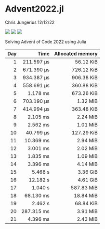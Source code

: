 Advent2022.jl
================
Chris Jungerius
12/12/22

![](https://img.shields.io/badge/day%20📅-25-blue.png)
![](https://img.shields.io/badge/stars%20⭐-48-yellow.png)
![](https://img.shields.io/badge/days%20completed-24-red.png)  

Solving Advent of Code 2022 using Julia

| Day |       Time | Allocated memory |
|----:|-----------:|-----------------:|
|   1 | 211.597 μs |        56.12 KiB |
|   2 | 671.390 μs |       726.12 KiB |
|   3 | 934.387 μs |       906.38 KiB |
|   4 | 558.691 μs |       360.88 KiB |
|   5 |   1.178 ms |       673.26 KiB |
|   6 | 703.190 μs |         1.32 MiB |
|   7 | 414.994 μs |       363.48 KiB |
|   8 |   2.105 ms |         2.24 MiB |
|   9 |   2.562 ms |         1.01 MiB |
|  10 |  40.799 μs |       127.29 KiB |
|  11 |  10.369 ms |         2.94 MiB |
|  12 |   3.001 ms |         2.02 MiB |
|  13 |   1.835 ms |         1.09 MiB |
|  14 |   3.396 ms |         4.14 MiB |
|  15 |    5.468 s |         3.36 GiB |
|  16 |   12.182 s |         4.61 GiB |
|  17 |    1.040 s |       587.83 MiB |
|  18 |  68.130 ms |        18.84 MiB |
|  19 |    2.462 s |        68.84 KiB |
|  20 | 287.315 ms |         3.91 MiB |
|  21 |   4.396 ms |         2.43 MiB |
